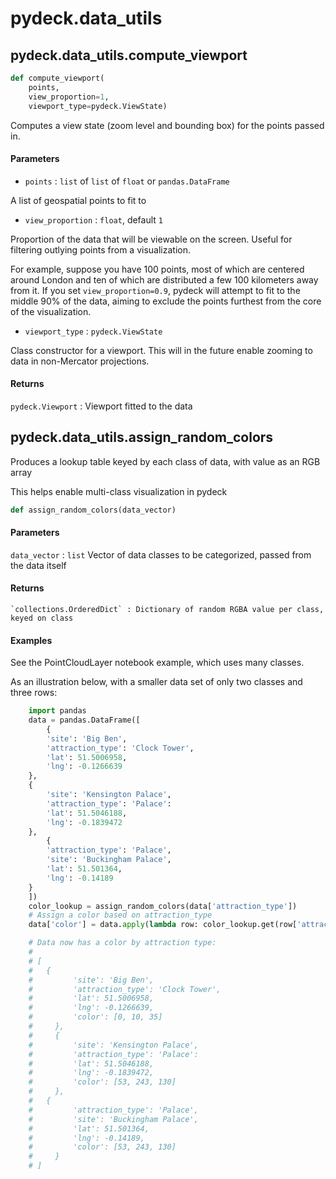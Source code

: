 pydeck.data\_utils
=======

## pydeck.data\_utils.compute\_viewport

```python
def compute_viewport(
    points,
    view_proportion=1,
    viewport_type=pydeck.ViewState)
```

Computes a view state (zoom level and bounding box)
for the points passed in.

#### Parameters

- `points` : `list` of `list` of `float` or `pandas.DataFrame`

A list of geospatial points to fit to

- `view_proportion` : `float`, default `1`

Proportion of the data that will be viewable on the screen.
Useful for filtering outlying points from a visualization.

For example, suppose you have 100 points, most of which are centered around London and ten of which are distributed a few 100 kilometers away from it. If you set `view_proportion=0.9`, pydeck will attempt to fit to the middle 90% of the data, aiming to exclude the points furthest from the core of the visualization.

- `viewport_type` : `pydeck.ViewState`

Class constructor for a viewport. This will in the future enable zooming to data in non-Mercator projections.

#### Returns

`pydeck.Viewport` : Viewport fitted to the data


## pydeck.data\_utils.assign\_random\_colors

Produces a lookup table keyed by each class of data, with value as an RGB array

This helps enable multi-class visualization in pydeck

```python
def assign_random_colors(data_vector)
```

#### Parameters

`data_vector` : `list`
    Vector of data classes to be categorized, passed from the data itself

#### Returns
    `collections.OrderedDict` : Dictionary of random RGBA value per class, keyed on class

#### Examples

See the PointCloudLayer notebook example, which uses many classes.

As an illustration below, with a smaller data set of only two classes and three rows:

```python
    import pandas
    data = pandas.DataFrame([
    	{
	    'site': 'Big Ben',
	    'attraction_type': 'Clock Tower',
	    'lat': 51.5006958,
	    'lng': -0.1266639
	},
	{
	    'site': 'Kensington Palace',
	    'attraction_type': 'Palace':
	    'lat': 51.5046188,
	    'lng': -0.1839472
	},
    	{
	    'attraction_type': 'Palace',
	    'site': 'Buckingham Palace',
	    'lat': 51.501364,
	    'lng': -0.14189
	}
    ])
    color_lookup = assign_random_colors(data['attraction_type'])
    # Assign a color based on attraction_type
    data['color'] = data.apply(lambda row: color_lookup.get(row['attraction_type']), axis=1)

    # Data now has a color by attraction type:
    #
    # [
    # 	{
    #         'site': 'Big Ben',
    #         'attraction_type': 'Clock Tower',
    #         'lat': 51.5006958,
    #         'lng': -0.1266639,
    #         'color': [0, 10, 35]
    #     },
    #     {
    #         'site': 'Kensington Palace',
    #         'attraction_type': 'Palace':
    #         'lat': 51.5046188,
    #         'lng': -0.1839472,
    #         'color': [53, 243, 130]
    #     },
    # 	{
    #         'attraction_type': 'Palace',
    #         'site': 'Buckingham Palace',
    #         'lat': 51.501364,
    #         'lng': -0.14189,
    #         'color': [53, 243, 130]
    #     }
    # ]
```
